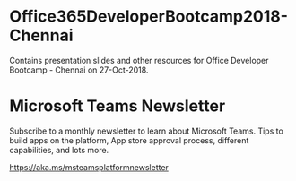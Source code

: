 # Office365DeveloperBootcamp2018-Chennai

Contains presentation slides and other resources for Office Developer Bootcamp - Chennai on 27-Oct-2018.

# Microsoft Teams Newsletter
Subscribe to a monthly newsletter to learn about Microsoft Teams. Tips to build apps on the platform, App store approval process, different capabilities, and lots more.

https://aka.ms/msteamsplatformnewsletter
